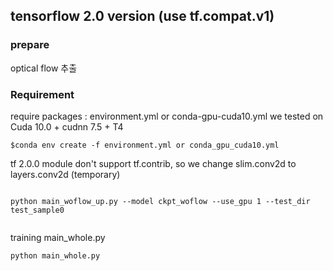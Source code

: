 ## tensorflow 2.0 version (use tf.compat.v1)

### prepare
optical flow 추출

### Requirement
require packages : environment.yml or conda-gpu-cuda10.yml
we tested on Cuda 10.0 + cudnn 7.5 + T4


```
$conda env create -f environment.yml or conda_gpu_cuda10.yml

```


tf 2.0.0 module don't support tf.contrib, so we change slim.conv2d to layers.conv2d (temporary)

```

python main_woflow_up.py --model ckpt_woflow --use_gpu 1 --test_dir test_sample0


```

training main_whole.py
```
python main_whole.py
```
